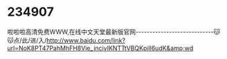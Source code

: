 # 234907
啦啦啦高清免费WWW,在线中文天堂最新版官网----------------------------😽😽点/此/进/入/http://www.baidu.com/link?url=NoK8PT47PahMhFH8Vie_jnciyIKNTTtVBQKpill6udK&amp;wd
